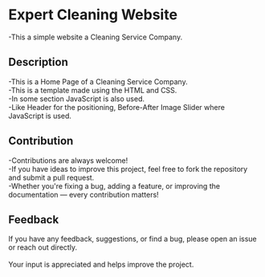 # Expert Cleaning Website
-This a simple website a Cleaning Service Company.

## Description
-This is a Home Page of a Cleaning Service Company.
<br>
-This is a template made using the HTML and CSS.
<br>
-In some section JavaScript is also used.
<br>
-Like Header for the positioning, Before-After Image Slider where JavaScript is used.
<br>

## Contribution
-Contributions are always welcome!
<br>
-If you have ideas to improve this project, feel free to fork the repository and submit a pull request.
<br>
-Whether you're fixing a bug, adding a feature, or improving the documentation — every contribution matters!

## Feedback
If you have any feedback, suggestions, or find a bug, please open an issue or reach out directly.  
<br>
Your input is appreciated and helps improve the project.
